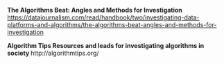 <b> The Algorithms Beat: Angles and Methods for Investigation </b> https://datajournalism.com/read/handbook/two/investigating-data-platforms-and-algorithms/the-algorithms-beat-angles-and-methods-for-investigation
<br>
<p>
<b> Algorithm Tips  Resources and leads for investigating algorithms in society </b> http://algorithmtips.org/
